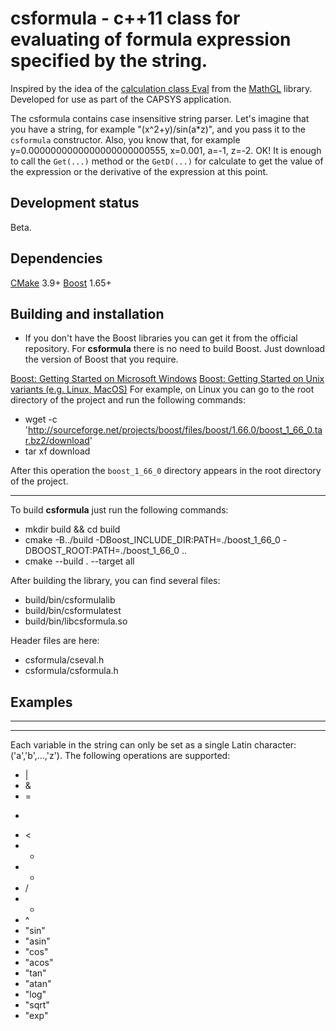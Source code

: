 # csformula - c++11 class for evaluating of formula expression specified by the string.

Inspired by the idea of the [calculation class Eval](http://mathgl.sourceforge.net/doc_en/Evaluate-expression.html) from the [MathGL](http://mathgl.sourceforge.net/) library. Developed for use as part of the CAPSYS application.

The csformula contains case insensitive string parser. Let's imagine that you have a string, for example "(x^2+y)/sin(a*z)", and you pass it to the `csformula` constructor. Also, you know that, for example y=0.0000000000000000000000555, x=0.001, a=-1, z=-2. OK! It is enough to call the `Get(...)` method or the `GetD(...)` for calculate to get the value of the expression or the derivative of the expression at this point.

## Development status
Beta.

## Dependencies
[CMake](https://cmake.org/) 3.9+
[Boost](https://www.boost.org/) 1.65+

## Building and installation

- If you don't have the Boost libraries you can get it from the official repository. For **csformula** there is no need to build Boost. Just download the version of Boost that you require.

[Boost: Getting Started on Microsoft Windows](https://www.boost.org/doc/libs/release/more/getting_started/windows.html)
[Boost: Getting Started on Unix variants (e.g. Linux, MacOS)](https://www.boost.org/doc/libs/release/more/getting_started/unix-variants.html)
For example, on Linux you can go to the root directory of the project and run the following commands:

* wget -c 'http://sourceforge.net/projects/boost/files/boost/1.66.0/boost_1_66_0.tar.bz2/download'
* tar xf download

After this operation the `boost_1_66_0` directory appears in the root directory of the project.

***
To build **csformula** just run the following commands:

* mkdir build && cd build
* cmake -B../build -DBoost_INCLUDE_DIR:PATH=./boost_1_66_0 -DBOOST_ROOT:PATH=./boost_1_66_0 ..
* cmake --build . --target all

After building the library, you can find several files:

* build/bin/csformulalib
* build/bin/csformulatest
* build/bin/libcsformula.so

Header files are here:

* csformula/cseval.h
* csformula/csformula.h

## Examples

***


***



Each variable in the string can only be set as a single Latin character: ('a','b',...,'z').
The following operations are supported:
 * |
 * &
 * =
 * >
 * <
 * +
 * -
 * /
 * *
 * ^
 * "sin"
 * "asin"
 * "cos"
 * "acos"
 * "tan"
 * "atan"
 * "log"
 * "sqrt"
 * "exp"
